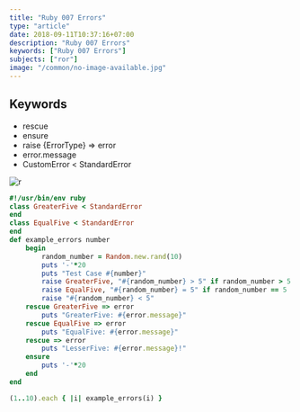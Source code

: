 ```yaml
---
title: "Ruby 007 Errors"
type: "article"
date: 2018-09-11T10:37:16+07:00
description: "Ruby 007 Errors"
keywords: ["Ruby 007 Errors"]
subjects: ["ror"]
image: "/common/no-image-available.jpg"
---
```


## Keywords

- rescue
- ensure
- raise {ErrorType} => error
- error.message
- CustomError < StandardError

![r](/posts/ruby-exceptions.png)

```ruby
#!/usr/bin/env ruby
class GreaterFive < StandardError
end
class EqualFive < StandardError
end
def example_errors number
	begin
		random_number = Random.new.rand(10)
		puts '-'*20
		puts "Test Case #{number}"		
		raise GreaterFive, "#{random_number} > 5" if random_number > 5
		raise EqualFive, "#{random_number} = 5" if random_number == 5
		raise "#{random_number} < 5"
	rescue GreaterFive => error
		puts "GreaterFive: #{error.message}"
	rescue EqualFive => error
		puts "EqualFive: #{error.message}"
	rescue => error	
		puts "LesserFive: #{error.message}!"
	ensure
		puts '-'*20
	end
end

(1..10).each { |i| example_errors(i) }

```